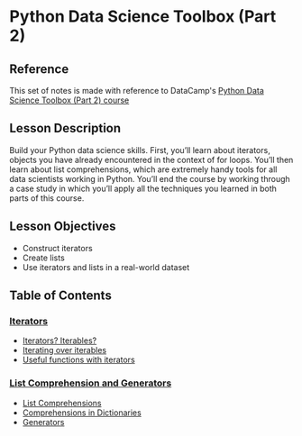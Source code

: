# Python Data Science Toolbox (Part 2)

## Reference

This set of notes is made with reference to DataCamp's [Python Data Science Toolbox (Part 2)
course](https://app.datacamp.com/learn/courses/python-data-science-toolbox-part-2)

## Lesson Description

Build your Python data science skills. First, you’ll learn about iterators, objects you have
already encountered in the context of for loops. You’ll then learn about list comprehensions,
which are extremely handy tools for all data scientists working in Python. You’ll end the course
by working through a case study in which you’ll apply all the techniques you learned in both
parts of this course.

## Lesson Objectives

- Construct iterators
- Create lists
- Use iterators and lists in a real-world dataset

## Table of Contents

### [Iterators](https://github.com/Lumarstar/AISG_Foundations_In_AI/blob/main/Python%20Data%20Science%20Toolbox%20(Part%202)/1__iterators.md)

- [Iterators? Iterables?](https://github.com/Lumarstar/AISG_Foundations_In_AI/blob/main/Python%20Data%20Science%20Toolbox%20(Part%202)/1__iterators.md#iterators-iterables)
- [Iterating over iterables](https://github.com/Lumarstar/AISG_Foundations_In_AI/blob/main/Python%20Data%20Science%20Toolbox%20(Part%202)/1__iterators.md#iterating-over-iterables)
- [Useful functions with iterators](https://github.com/Lumarstar/AISG_Foundations_In_AI/blob/main/Python%20Data%20Science%20Toolbox%20(Part%202)/1__iterators.md#useful-functions-with-iterators)

### [List Comprehension and Generators](https://github.com/Lumarstar/AISG_Foundations_In_AI/blob/main/Python%20Data%20Science%20Toolbox%20(Part%202)/2__list_comprehension_and_generators.md)

- [List Comprehensions](https://github.com/Lumarstar/AISG_Foundations_In_AI/blob/main/Python%20Data%20Science%20Toolbox%20(Part%202)/2__list_comprehension_and_generators.md#list-comprehensions)
- [Comprehensions in Dictionaries](https://github.com/Lumarstar/AISG_Foundations_In_AI/blob/main/Python%20Data%20Science%20Toolbox%20(Part%202)/2__list_comprehension_and_generators.md#comprehensions-in-dictionaries)
- [Generators](https://github.com/Lumarstar/AISG_Foundations_In_AI/blob/main/Python%20Data%20Science%20Toolbox%20(Part%202)/2__list_comprehension_and_generators.md#generators)
